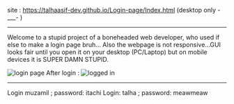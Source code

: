 site : https://talhaasif-dev.github.io/Login-page/Index.html
(desktop only -___- )

--------------------------------

Welcome to a stupid project of a boneheaded web developer, who used if else to make a login page bruh...
Also the webpage is not responsive...GUI looks fair until you open it on your desktop (PC/Laptop) but on mobile devices it is SUPER DAMN STUPID.


![login page](https://i.ibb.co/WWFqh7vN/Screenshot-20250406-122028.png)
 After login :
 ![logged in](https://i.ibb.co/jvbH7dfw/Screenshot-20250406-122100.png)

--------------------------------
Login muzamil ; password: itachi
Login: talha ; password: meawmeaw
